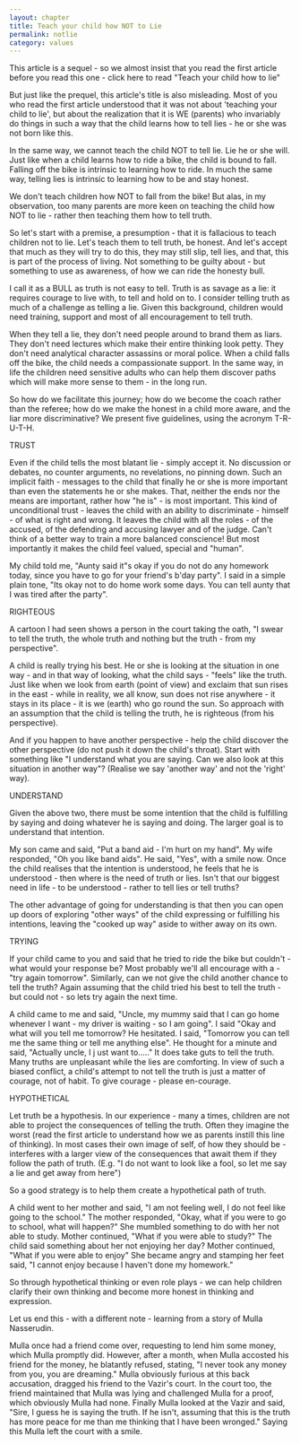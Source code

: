 ```yaml
---
layout: chapter
title: Teach your child how NOT to Lie
permalink: notlie
category: values
---
```


This article is a sequel - so we almost insist that you read the first article before you read this one - click here to read "Teach your child how to lie"

But just like the prequel, this article's title is also misleading. Most of you who read the first article understood that it was not about 'teaching your child to lie', but about the realization that it is WE (parents) who invariably do things in such a way that the child learns how to tell lies - he or she was not born like this.

In the same way, we cannot teach the child NOT to tell lie. Lie he or she will. Just like when a child learns how to ride a bike, the child is bound to fall. Falling off the bike is intrinsic to learning how to ride. In much the same way, telling lies is intrinsic to learning how to be and stay honest.

We don't teach children how NOT to fall from the bike! But alas, in my observation, too many parents are more keen on teaching the child how NOT to lie - rather then teaching them how to tell truth.

So let's start with a premise, a presumption - that it is fallacious to teach children not to lie. Let's teach them to tell truth, be honest. And let's accept that much as they will try to do this, they may still slip, tell lies, and that, this is part of the process of living. Not something to be guilty about - but something to use as awareness, of how we can ride the honesty bull.

I call it as a BULL as truth is not easy to tell. Truth is as savage as a lie: it requires courage to live with, to tell and hold on to. I consider telling truth as much of a challenge as telling a lie. Given this background, children would need training, support and most of all encouragement to tell truth.

When they tell a lie, they don't need people around to brand them as liars. They don't need lectures which make their entire thinking look petty. They don't need analytical character assassins or moral police. When a child falls off the bike, the child needs a compassionate support. In the same way, in life the children need sensitive adults who can help them discover paths which will make more sense to them - in the long run.

So how do we facilitate this journey; how do we become the coach rather than the referee; how do we make the honest in a child more aware, and the liar more discriminative?
We present five guidelines, using the acronym T-R-U-T-H.

TRUST

Even if the child tells the most blatant lie - simply accept it. No discussion or debates, no counter arguments, no revelations, no pinning down. Such an implicit faith - messages to the child that finally he or she is more important than even the statements he or she makes. That, neither the ends nor the means are important, rather how "he is" - is most important. This kind of unconditional trust - leaves the child with an ability to discriminate - himself - of what is right and wrong. It leaves the child with all the roles - of the accused, of the defending and accusing lawyer and of the judge. Can't think of a better way to train a more balanced conscience! But most importantly it makes the child feel valued, special and "human".

My child told me, "Aunty said it"s okay if you do not do any homework today, since you have to go for your friend's b'day party". I said in a simple plain tone, "Its okay not to do home work some days. You can tell aunty that I was tired after the party".

RIGHTEOUS

A cartoon I had seen shows a person in the court taking the oath, "I swear to tell the truth, the whole truth and nothing but the truth - from my perspective".

A child is really trying his best. He or she is looking at the situation in one way - and in that way of looking, what the child says - "feels" like the truth. Just like when we look from earth (point of view) and exclaim that sun rises in the east - while in reality, we all know, sun does not rise anywhere - it stays in its place - it is we (earth) who go round the sun. So approach with an assumption that the child is telling the truth, he is righteous (from his perspective).

And if you happen to have another perspective - help the child discover the other perspective (do not push it down the child's throat). Start with something like "I understand what you are saying. Can we also look at this situation in another way"? (Realise we say 'another way' and not the 'right' way).

UNDERSTAND

Given the above two, there must be some intention that the child is fulfilling by saying and doing whatever he is saying and doing. The larger goal is to understand that intention.

My son came and said, "Put a band aid - I'm hurt on my hand". My wife responded, "Oh you like band aids". He said, "Yes", with a smile now. Once the child realises that the intention is understood, he feels that he is understood - then where is the need of truth or lies. Isn't that our biggest need in life - to be understood - rather to tell lies or tell truths?

The other advantage of going for understanding is that then you can open up doors of exploring "other ways" of the child expressing or fulfilling his intentions, leaving the "cooked up way" aside to wither away on its own.

TRYING

If your child came to you and said that he tried to ride the bike but couldn't - what would your response be? Most probably we'll all encourage with a - "try again tomorrow". Similarly, can we not give the child another chance to tell the truth? Again assuming that the child tried his best to tell the truth - but could not - so lets try again the next time.

A child came to me and said, "Uncle, my mummy said that I can go home whenever I want - my driver is waiting - so I am going". I said "Okay and what will you tell me tomorrow? He hesitated. I said, "Tomorrow you can tell me the same thing or tell me anything else". He thought for a minute and said, "Actually uncle, I j ust want to....." 
It does take guts to tell the truth. Many truths are unpleasant while the lies are comforting. In view of such a biased conflict, a child's attempt to not tell the truth is just a matter of courage, not of habit. To give courage - please en-courage.

HYPOTHETICAL

Let truth be a hypothesis. In our experience - many a times, children are not able to project the consequences of telling the truth. Often they imagine the worst (read the first article to understand how we as parents instill this line of thinking). In most cases their own image of self, of how they should be - interferes with a larger view of the consequences that await them if they follow the path of truth. (E.g. "I do not want to look like a fool, so let me say a lie and get away from here")

So a good strategy is to help them create a hypothetical path of truth.

A child went to her mother and said, "I am not feeling well, I do not feel like going to the school." The mother responded, "Okay, what if you were to go to school, what will happen?" She mumbled something to do with her not able to study. Mother continued, "What if you were able to study?" The child said something about her not enjoying her day? Mother continued, "What if you were able to enjoy" She became angry and stamping her feet said, "I cannot enjoy because I haven't done my homework."

So through hypothetical thinking or even role plays - we can help children clarify their own thinking and become more honest in thinking and expression.

Let us end this - with a different note - learning from a story of Mulla Nasserudin.

Mulla once had a friend come over, requesting to lend him some money, which Mulla promptly did. However, after a month, when Mulla accosted his friend for the money, he blatantly refused, stating, "I never took any money from you, you are dreaming." Mulla obviously furious at this back accusation, dragged his friend to the Vazir's court. In the court too, the friend maintained that Mulla was lying and challenged Mulla for a proof, which obviously Mulla had none. Finally Mulla looked at the Vazir and said, "Sire, I guess he is saying the truth. If he isn't, assuming that this is the truth has more peace for me than me thinking that I have been wronged." Saying this Mulla left the court with a smile.

